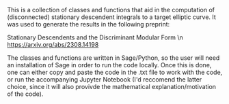 This is a collection of classes and functions that aid in the computation of 
(disconnected) stationary descendent integrals to a target elliptic curve. It was used 
to generate the results in the following preprint:

Stationary Descendents and the Discriminant Modular Form  \n
https://arxiv.org/abs/2308.14198

The classes and functions are written in Sage/Python, so the user will need an installation of 
Sage in order to run the code locally. Once this is done, one can either copy and paste the code
in the .txt file to work with the code, or run the accompanying Jupyter Notebook (I'd reccomend 
the latter choice, since it will also provivde the mathematical explanation/motivation of the code).
